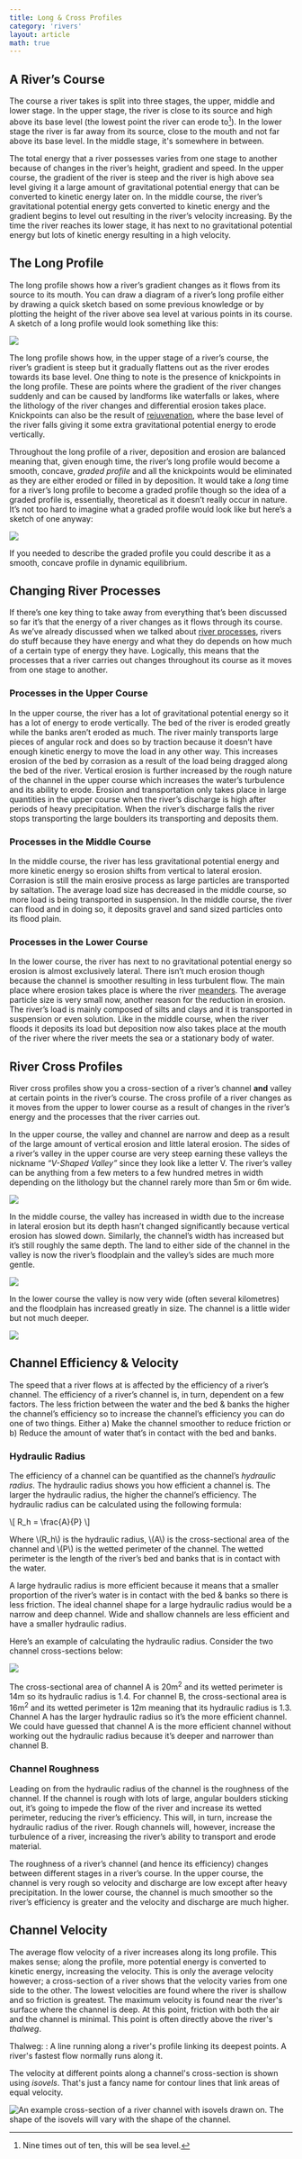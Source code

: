 ```yaml
---
title: Long & Cross Profiles
category: 'rivers'
layout: article
math: true
---
```


## A River’s Course

The course a river takes is split into three stages, the upper, middle and lower stage. In the upper stage, the river is close to its source and high above its base level (the lowest point the river can erode to[^1]). In the lower stage the river is far away from its source, close to the mouth and not far above its base level. In the middle stage, it's somewhere in between.

The total energy that a river possesses varies from one stage to another because of changes in the river’s height, gradient and speed. In the upper course, the gradient of the river is steep and the river is high above sea level giving it a large amount of gravitational potential energy that can be converted to kinetic energy later on. In the middle course, the river’s gravitational potential energy gets converted to kinetic energy and the gradient begins to level out resulting in the river’s velocity increasing. By the time the river reaches its lower stage, it has next to no gravitational potential energy but lots of kinetic energy resulting in a high velocity.

## The Long Profile

The long profile shows how a river’s gradient changes as it flows from its source to its mouth. You can draw a diagram of a river’s long profile either by drawing a quick sketch based on some previous knowledge or by plotting the height of the river above sea level at various points in its course. A sketch of a long profile would look something like this:

![][river-long-profile]

The long profile shows how, in the upper stage of a river’s course, the river’s gradient is steep but it gradually flattens out as the river erodes towards its base level. One thing to note is the presence of knickpoints in the long profile. These are points where the gradient of the river changes suddenly and can be caused by landforms like waterfalls or lakes, where the lithology of the river changes and differential erosion takes place. Knickpoints can also be the result of [rejuvenation][rejuvenation-page], where the base level of the river falls giving it some extra gravitational potential energy to erode vertically.

Throughout the long profile of a river, deposition and erosion are balanced meaning that, given enough time, the river’s long profile would become a smooth, concave, _graded profile_ and all the knickpoints would be eliminated as they are either eroded or filled in by deposition. It would take a _long_ time for a river’s long profile to become a graded profile though so the idea of a graded profile is, essentially, theoretical as it doesn’t really occur in nature. It’s not too hard to imagine what a graded profile would look like but here’s a sketch of one anyway: 

![][river-graded-profile]

If you needed to describe the graded profile you could describe it as a smooth, concave profile in dynamic equilibrium.

## Changing River Processes

If there’s one key thing to take away from everything that’s been discussed so far it’s that the energy of a river changes as it flows through its course. As we’ve already discussed when we talked about [river processes][river-processes-page], rivers do stuff because they have energy and what they do depends on how much of a certain type of energy they have. Logically, this means that the processes that a river carries out changes throughout its course as it moves from one stage to another.

### Processes in the Upper Course

In the upper course, the river has a lot of gravitational potential energy so it has a lot of energy to erode vertically. The bed of the river is eroded greatly while the banks aren’t eroded as much. The river mainly transports large pieces of angular rock and does so by traction because it doesn’t have enough kinetic energy to move the load in any other way. This increases erosion of the bed by corrasion as a result of the load being dragged along the bed of the river. Vertical erosion is further increased by the rough nature of the channel in the upper course which increases the water’s turbulence and its ability to erode. Erosion and transportation only takes place in large quantities in the upper course when the river’s discharge is high after periods of heavy precipitation. When the river’s discharge falls the river stops transporting the large boulders its transporting and deposits them. 

### Processes in the Middle Course

In the middle course, the river has less gravitational potential energy and more kinetic energy so erosion shifts from vertical to lateral erosion. Corrasion is still the main erosive process as large particles are transported by saltation. The average load size has decreased in the middle course, so more load is being transported in suspension. In the middle course, the river can flood and in doing so, it deposits gravel and sand sized particles onto its flood plain.

### Processes in the Lower Course

In the lower course, the river has next to no gravitational potential energy so erosion is almost exclusively lateral. There isn’t much erosion though because the channel is smoother resulting in less turbulent flow. The main place where erosion takes place is where the river [meanders][erosion-features-page-meanders]. The average particle size is very small now, another reason for the reduction in erosion. The river’s load is mainly composed of silts and clays and it is transported in suspension or even solution. Like in the middle course, when the river floods it deposits its load but deposition now also takes place at the mouth of the river where the river meets the sea or a stationary body of water. 

## River Cross Profiles

River cross profiles show you a cross-section of a river’s channel **and** valley at certain points in the river’s course. The cross profile of a river changes as it moves from the upper to lower course as a result of changes in the river’s energy and the processes that the river carries out. 

In the upper course, the valley and channel are narrow and deep as a result of the large amount of vertical erosion and little lateral erosion. The sides of a river’s valley in the upper course are very steep earning these valleys the nickname _“V-Shaped Valley”_ since they look like a letter V. The river’s valley can be anything from a few meters to a few hundred metres in width depending on the lithology but the channel rarely more than 5m or 6m wide. 

![][upper-course-x-section]

In the middle course, the valley has increased in width due to the increase in lateral erosion but its depth hasn’t changed significantly because vertical erosion has slowed down. Similarly, the channel’s width has increased but it’s still roughly the same depth. The land to either side of the channel in the valley is now the river’s floodplain and the valley’s sides are much more gentle. 

![][middle-course-x-section]

In the lower course the valley is now very wide (often several kilometres) and the floodplain has increased greatly in size. The channel is a little wider but not much deeper.

![][lower-course-x-section]

## Channel Efficiency & Velocity

The speed that a river flows at is affected by the efficiency of a river’s channel. The efficiency of a river’s channel is, in turn, dependent on a few factors. The less friction between the water and the bed & banks the higher the channel’s efficiency so to increase the channel’s efficiency you can do one of two things. Either a) Make the channel smoother to reduce friction or b) Reduce the amount of water that’s in contact with the bed and banks. 

### Hydraulic Radius

The efficiency of a channel can be quantified as the channel’s _hydraulic radius_. The hydraulic radius shows you how efficient a channel is. The larger the hydraulic radius, the higher the channel’s efficiency. The hydraulic radius can be calculated using the following formula:

\\[ R_h = \frac{A}{P} \\]

Where \\(R_h\\) is the hydraulic radius, \\(A\\) is the cross-sectional area of the channel and \\(P\\) is the wetted perimeter of the channel. The wetted perimeter is the length of the river’s bed and banks that is in contact with the water.

A large hydraulic radius is more efficient because it means that a smaller proportion of the river’s water is in contact with the bed & banks so there is less friction. The ideal channel shape for a large hydraulic radius would be a narrow and deep channel. Wide and shallow channels are less efficient and have a smaller hydraulic radius.

Here’s an example of calculating the hydraulic radius. Consider the two channel cross-sections below:

![][channel-efficiency-example-diagram]

The cross-sectional area of channel A is 20m<sup>2</sup> and its wetted perimeter is 14m so its hydraulic radius is 1.4. For channel B, the cross-sectional area is 16m<sup>2</sup> and its wetted perimeter is 12m meaning that its hydraulic radius is 1.3. Channel A has the larger hydraulic radius so it’s the more efficient channel. We could have guessed that channel A is the more efficient channel without working out the hydraulic radius because it’s deeper and narrower than channel B. 

### Channel Roughness

Leading on from the hydraulic radius of the channel is the roughness of the channel. If the channel is rough with lots of large, angular boulders sticking out, it’s going to impede the flow of the river and increase its wetted perimeter, reducing the river’s efficiency. This will, in turn, increase the hydraulic radius of the river. Rough channels will, however, increase the turbulence of a river, increasing the river’s ability to transport and erode material.

The roughness of a river’s channel (and hence its efficiency) changes between different stages in a river’s course. In the upper course, the channel is very rough so velocity and discharge are low except after heavy precipitation. In the lower course, the channel is much smoother so the river’s efficiency is greater and the velocity and discharge are much higher. 

## Channel Velocity

The average flow velocity of a river increases along its long profile. This makes sense; along the profile, more potential energy is converted to kinetic energy, increasing the velocity. This is only the average velocity however; a cross-section of a river shows that the velocity varies from one side to the other. The lowest velocities are found where the river is shallow and so friction is greatest. The maximum velocity is found near the river's surface where the channel is deep. At this point, friction with both the air and the channel is minimal. This point is often directly above the river's _thalweg_.

Thalweg:
:   A line running along a river's profile linking its deepest points. A river's fastest flow normally runs along it.

The velocity at different points along a channel's cross-section is shown using _isovels_. That's just a fancy name for contour lines that link areas of equal velocity.

![An example cross-section of a river channel with isovels drawn on. The shape of the isovels will vary with the shape of the channel.][channel-velocity-cross-section] 

[^1]: Nine times out of ten, this will be sea level.

[rejuvenation-page]: /rivers/rejuvenation/
[river-processes-page]: /rivers/river-processes/
[erosion-features-page-meanders]: /rivers/river-landforms/#Meanders

[river-long-profile]: /images/rivers/long-profile-diagram.svg
[river-graded-profile]: /images/rivers/graded-profile-diagram.svg
[upper-course-x-section]: /images/rivers/upper-course-cross-section.svg
[middle-course-x-section]: /images/rivers/middle-course-cross-section.svg
[lower-course-x-section]: /images/rivers/lower-course-cross-section.svg
[channel-efficiency-example-diagram]: /images/rivers/channel-efficiency-example-diagram.svg
[channel-velocity-cross-section]: /images/rivers/channel-velocity-cross-section.svg




